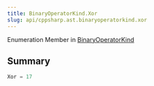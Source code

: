 ```yaml
---
title: BinaryOperatorKind.Xor
slug: api/cppsharp.ast.binaryoperatorkind.xor
---
```

Enumeration Member in [BinaryOperatorKind](/api/cppsharp/ast/binaryoperatorkind)

## Summary



```csharp
Xor = 17
```

